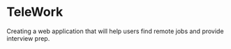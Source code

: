 # TeleWork
Creating a web application that will help users find remote jobs and provide interview prep.
